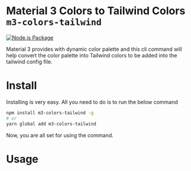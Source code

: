 # Material 3 Colors to Tailwind Colors `m3-colors-tailwind`

[![Node.js Package](https://github.com/ceoldevs/m3-colors-tailwind/actions/workflows/npm-publish.yml/badge.svg?branch=main)](https://github.com/ceoldevs/m3-colors-tailwind/actions/workflows/npm-publish.yml)

Material 3 provides with dynamic color palette and this cli
command will help convert the color palette into Tailwind
colors to be added into the tailwind config file.

# Install

Installing is very easy. All you need to do is to run the 
below command

```bash
npm install m3-colors-tailwind -g 
# or
yarn global add m3-colors-tailwind
```

Now, you are all set for using the command.

# Usage

